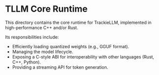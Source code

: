 # TLLM Core Runtime

This directory contains the core runtime for TrackieLLM, implemented in high-performance C++ and/or Rust.

Its responsibilities include:
- Efficiently loading quantized weights (e.g., GGUF format).
- Managing the model lifecycle.
- Exposing a C-style ABI for interoperability with other languages (Rust, C++, Python).
- Providing a streaming API for token generation.
